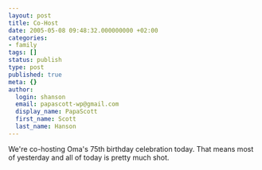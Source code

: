 ```yaml
---
layout: post
title: Co-Host
date: 2005-05-08 09:48:32.000000000 +02:00
categories:
- family
tags: []
status: publish
type: post
published: true
meta: {}
author:
  login: shanson
  email: papascott-wp@gmail.com
  display_name: PapaScott
  first_name: Scott
  last_name: Hanson
---
```

<p>We're co-hosting Oma's 75th birthday celebration today. That means most of yesterday and all of today is pretty much shot.</p>
